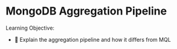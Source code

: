 # MongoDB Aggregation Pipeline

Learning Objective:

* 🔑 Explain the aggregation pipeline and how it differs from MQL